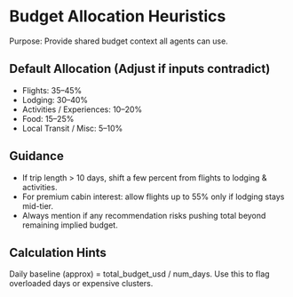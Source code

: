 # Budget Allocation Heuristics

Purpose: Provide shared budget context all agents can use.

## Default Allocation (Adjust if inputs contradict)
- Flights: 35–45%
- Lodging: 30–40%
- Activities / Experiences: 10–20%
- Food: 15–25%
- Local Transit / Misc: 5–10%

## Guidance
- If trip length > 10 days, shift a few percent from flights to lodging & activities.
- For premium cabin interest: allow flights up to 55% only if lodging stays mid-tier.
- Always mention if any recommendation risks pushing total beyond remaining implied budget.

## Calculation Hints
Daily baseline (approx) = total_budget_usd / num_days.
Use this to flag overloaded days or expensive clusters.
